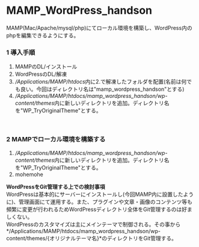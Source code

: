 # MAMP_WordPress_handson
MAMP(Mac/Apache/mysql/php)にてローカル環境を構築し、WordPress内のphpを編集できるようにする。</br>

### 1 導入手順</br>
1. MAMPのDL/インストール
2. WordPressのDL/解凍
3. */Applications/MAMP/htdocs*内に2.で解凍したフォルダを配置(名前は何でも良い。今回はディレクトリ名は"mamp_wordpress_handson"とする)
4. */Applications/MAMP/htdocs/mamp_wordpress_handson/wp-content/themes*内に新しいディレクトリを追加。ディレクトリ名を"WP_TryOriginalTheme"とする。
</br>

### 2 MAMPでローカル環境を構築する</br>
1. */Applications/MAMP/htdocs/mamp_wordpress_handson/wp-content/themes*内に新しいディレクトリを追加。ディレクトリ名を"WP_TryOriginalTheme"とする。
2. mohemohe 

**WordPressをGit管理する上での検討事項**</br>
WordPressは基本的にサーバーにインストールし(今回MAMP内に設置したように)、管理画面にて運用する。また、プラグインや文章・画像のコンテンツ等も頻繁に変更が行われるためWordPressディレクトリ全体をGit管理するのは好ましくない。</br>
WordPressのカスタマイズは主にメインテーマで制御される。その事から*/Applications/MAMP/htdocs/mamp_wordpress_handson/wp-content/themes/{オリジナルテーマ名}*のディレクトリをGit管理する。

